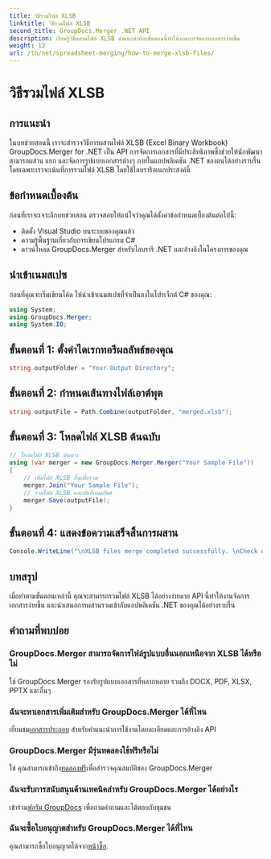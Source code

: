 ```yaml
---
title: วิธีรวมไฟล์ XLSB
linktitle: วิธีรวมไฟล์ XLSB
second_title: GroupDocs.Merger .NET API
description: เรียนรู้วิธีผสานไฟล์ XLSB คำแนะนำทีละขั้นตอนนี้ทำให้งานการจัดการเอกสารง่ายขึ้น
weight: 12
url: /th/net/spreadsheet-merging/how-to-merge-xlsb-files/
---
```


# วิธีรวมไฟล์ XLSB

## การแนะนำ
ในบทช่วยสอนนี้ เราจะสำรวจวิธีการผสานไฟล์ XLSB (Excel Binary Workbook) GroupDocs.Merger for .NET เป็น API การจัดการเอกสารที่มีประสิทธิภาพซึ่งช่วยให้นักพัฒนาสามารถผสาน แยก และจัดการรูปแบบเอกสารต่างๆ ภายในแอปพลิเคชัน .NET ของตนได้อย่างราบรื่น โดยเฉพาะเราจะเน้นที่การรวมไฟล์ XLSB โดยใช้ไลบรารีอเนกประสงค์นี้
## ข้อกำหนดเบื้องต้น
ก่อนที่เราจะเจาะลึกบทช่วยสอน ตรวจสอบให้แน่ใจว่าคุณได้ตั้งค่าข้อกำหนดเบื้องต้นต่อไปนี้:
- ติดตั้ง Visual Studio บนระบบของคุณแล้ว
- ความรู้พื้นฐานเกี่ยวกับการเขียนโปรแกรม C#
- ดาวน์โหลด GroupDocs.Merger สำหรับไลบรารี .NET และอ้างอิงในโครงการของคุณ
  

## นำเข้าเนมสเปซ
ก่อนที่คุณจะเริ่มเขียนโค้ด ให้นำเข้าเนมสเปซที่จำเป็นลงในโปรเจ็กต์ C# ของคุณ:
```csharp
using System; 
using GroupDocs.Merger;
using System.IO;
```
## ขั้นตอนที่ 1: ตั้งค่าไดเรกทอรีผลลัพธ์ของคุณ
```csharp
string outputFolder = "Your Output Directory";
```
## ขั้นตอนที่ 2: กำหนดเส้นทางไฟล์เอาต์พุต
```csharp
string outputFile = Path.Combine(outputFolder, "merged.xlsb");
```
## ขั้นตอนที่ 3: โหลดไฟล์ XLSB ต้นฉบับ
```csharp
// โหลดไฟล์ XLSB ต้นทาง
using (var merger = new GroupDocs.Merger.Merger("Your Sample File"))
{
    // เพิ่มไฟล์ XLSB อื่นเพื่อรวม
    merger.Join("Your Sample File");
    // รวมไฟล์ XLSB และบันทึกผลลัพธ์
    merger.Save(outputFile);
}
```
## ขั้นตอนที่ 4: แสดงข้อความเสร็จสิ้นการผสาน
```csharp
Console.WriteLine("\nXLSB files merge completed successfully. \nCheck output in {0}", outputFolder);
```

## บทสรุป
เมื่อทำตามขั้นตอนเหล่านี้ คุณจะสามารถรวมไฟล์ XLSB ได้อย่างง่ายดาย API นี้ทำให้งานจัดการเอกสารง่ายขึ้น และนำเสนอการผสานรวมเข้ากับแอปพลิเคชัน .NET ของคุณได้อย่างราบรื่น

## คำถามที่พบบ่อย
### GroupDocs.Merger สามารถจัดการไฟล์รูปแบบอื่นนอกเหนือจาก XLSB ได้หรือไม่
ใช่ GroupDocs.Merger รองรับรูปแบบเอกสารที่หลากหลาย รวมถึง DOCX, PDF, XLSX, PPTX และอื่นๆ
### ฉันจะหาเอกสารเพิ่มเติมสำหรับ GroupDocs.Merger ได้ที่ไหน
 เยี่ยมชม[เอกสารประกอบ](https://tutorials.groupdocs.com/merger/net/) สำหรับคำแนะนำการใช้งานโดยละเอียดและการอ้างอิง API
### GroupDocs.Merger มีรุ่นทดลองใช้ฟรีหรือไม่
 ใช่ คุณสามารถเข้าถึง[ทดลองฟรี](https://releases.groupdocs.com/)เพื่อสำรวจคุณสมบัติของ GroupDocs.Merger
### ฉันจะรับการสนับสนุนด้านเทคนิคสำหรับ GroupDocs.Merger ได้อย่างไร
 เข้าร่วม[ฟอรัม GroupDocs](https://forum.groupdocs.com/c/merger/32) เพื่อถามคำถามและโต้ตอบกับชุมชน
### ฉันจะซื้อใบอนุญาตสำหรับ GroupDocs.Merger ได้ที่ไหน
 คุณสามารถซื้อใบอนุญาตได้จาก[หน้าซื้อ](https://purchase.groupdocs.com/buy).